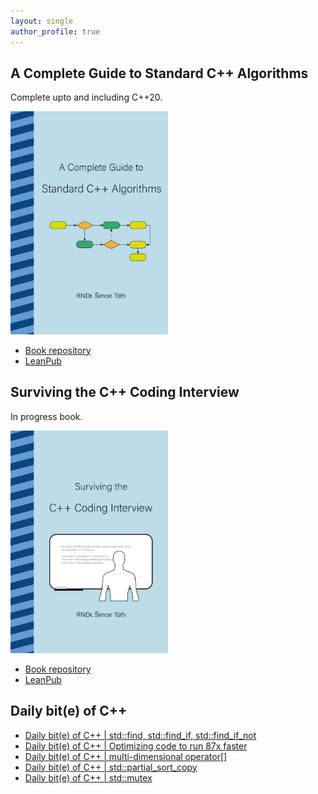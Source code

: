 ```yaml
---
layout: single
author_profile: true
---
```


## A Complete Guide to Standard C++ Algorithms

Complete upto and including C++20.

[<img src="assets/images/book_algorithms_cover.png" width="50%">](https://leanpub.com/cpp-algorithms-guide)

- [Book repository](https://github.com/HappyCerberus/book-cpp-algorithms)
- [LeanPub](https://leanpub.com/cpp-algorithms-guide)

## Surviving the C++ Coding Interview

In progress book.

[<img src="assets/images/book_coding_interview_cover.png" width="50%">](https://leanpub.com/cpp-coding-interview)

- [Book repository](https://leanpub.com/cpp-coding-interview)
- [LeanPub](https://leanpub.com/cpp-coding-interview)

## Daily bit(e) of C++

<ul>
<!-- SUBSTACK:START --><li><a href="https://medium.com/@simontoth/daily-bit-e-of-c-std-find-std-find-if-std-find-if-not-e66f732e29ef?source=rss-1e1de1006a93------2">Daily bit&lpar;e&rpar; of C++ | std::find, std::find_if, std::find_if_not</a></li><li><a href="https://itnext.io/daily-bit-e-of-c-optimizing-code-to-run-87x-faster-7ef0b5bc64a1?source=rss-1e1de1006a93------2">Daily bit&lpar;e&rpar; of C++ | Optimizing code to run 87x faster</a></li><li><a href="https://medium.com/@simontoth/daily-bit-e-of-c-multi-dimensional-operator-7fdb4f0cd5c0?source=rss-1e1de1006a93------2">Daily bit&lpar;e&rpar; of C++ | multi-dimensional operator[]</a></li><li><a href="https://medium.com/@simontoth/daily-bit-e-of-c-std-partial-sort-copy-b8dc1d4e2acf?source=rss-1e1de1006a93------2">Daily bit&lpar;e&rpar; of C++ | std::partial_sort_copy</a></li><li><a href="https://medium.com/@simontoth/daily-bit-e-of-c-std-mutex-3d627d823024?source=rss-1e1de1006a93------2">Daily bit&lpar;e&rpar; of C++ | std::mutex</a></li><!-- SUBSTACK:END -->
</ul>